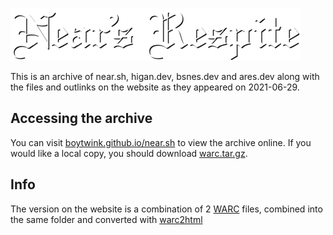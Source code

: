 ![Near's Respite](/archive/near.sh/images/logo.png)

This is an archive of near.sh, higan.dev, bsnes.dev and ares.dev along with the files and outlinks on the website as they appeared on 2021-06-29.

## Accessing the archive

You can visit [boytwink.github.io/near.sh](https://boytwink.github.io/near.sh) to view the archive online. If you would like a local copy, you should download [warc.tar.gz](warc.tar.gz).

## Info

The version on the website is a combination of 2 [WARC](http://fileformats.archiveteam.org/wiki/WARC) files, combined into the same folder and converted with [warc2html](https://github.com/iipc/warc2html)
